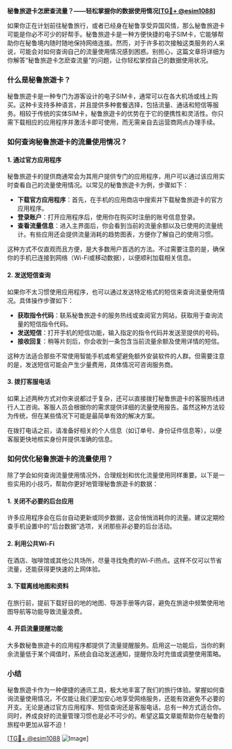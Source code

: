 **秘鲁旅遊卡怎麽查流量？——轻松掌握你的数据使用情况[[TG💪+ @esim1088](https://t.me/s/esim1088)]**

如果你正在计划前往秘鲁旅行，或者已经身在秘鲁享受异国风情，那么秘鲁旅遊卡可能是你必不可少的好帮手。秘鲁旅遊卡是一种方便快捷的电子SIM卡，它能够帮助你在秘鲁境内随时随地保持网络连接。然而，对于许多初次接触这类服务的人来说，可能会对如何查询自己的流量使用情况感到困惑。别担心，这篇文章将详细为你解答“秘鲁旅遊卡怎麽查流量”的问题，让你轻松掌控自己的数据使用状况。

### 什么是秘鲁旅遊卡？

秘鲁旅遊卡是一种专门为游客设计的电子SIM卡，通常可以在各大机场或线上购买。这种卡支持多种语言，并且提供多种套餐选择，包括流量、通话和短信等服务。相较于传统的实体SIM卡，秘鲁旅遊卡的优势在于它的便携性和灵活性。你只需下载相应的应用程序并激活卡即可使用，而无需亲自去运营商网点办理手续。

### 如何查询秘鲁旅遊卡的流量使用情况？

#### 1. **通过官方应用程序**
   秘鲁旅遊卡的提供商通常会为其用户提供专门的应用程序，用户可以通过该应用实时查看自己的流量使用情况。以常见的秘鲁旅遊卡为例，步骤如下：

   - **下载官方应用程序**：首先，在手机的应用商店中搜索并下载秘鲁旅遊卡的官方应用程序。
   - **登录账户**：打开应用程序后，使用你在购买时注册的账号信息登录。
   - **查看流量信息**：进入主界面后，你会看到当前的流量余额以及已使用的流量统计。有些应用还会提供流量消耗的趋势图表，方便你了解自己的使用习惯。

   这种方式不仅直观而且方便，是大多数用户首选的方法。不过需要注意的是，确保你的手机已连接到网络（Wi-Fi或移动数据），以便顺利加载相关信息。

#### 2. **发送短信查询**
   如果你不太习惯使用应用程序，也可以通过发送特定格式的短信来查询流量使用情况。具体操作步骤如下：

   - **获取指令代码**：联系秘鲁旅遊卡的服务热线或查阅官方网站，获取用于查询流量的短信指令代码。
   - **发送短信**：打开手机的短信功能，输入指定的指令代码并发送至提供的号码。
   - **接收回复**：稍等片刻后，你会收到一条包含当前流量余额及使用详情的短信。

   这种方法适合那些不常使用智能手机或希望避免额外安装软件的人群。但需要注意的是，发送短信可能会产生少量费用，具体情况可咨询服务商。

#### 3. **拨打客服电话**
   如果上述两种方式对你来说都过于复杂，还可以直接拨打秘鲁旅遊卡的客服热线进行人工咨询。客服人员会根据你的需求提供详细的流量使用报告。虽然这种方法较为传统，但在某些情况下可能是最简单有效的解决方案。

   在拨打电话之前，请准备好相关的个人信息（如订单号、身份证件信息等），以便客服更快地核实身份并提供准确的信息。

### 如何优化秘鲁旅遊卡的流量使用？

除了学会如何查询流量使用情况外，合理规划和优化流量使用同样重要。以下是一些实用的小技巧，帮助你更好地管理秘鲁旅遊卡的数据：

#### 1. **关闭不必要的后台应用**
   许多应用程序会在后台自动更新或同步数据，这会悄悄消耗你的流量。建议定期检查手机设置中的“后台数据”选项，关闭那些非必要的后台活动。

#### 2. **利用公共Wi-Fi**
   在酒店、咖啡馆或其他公共场所，尽量寻找免费的Wi-Fi热点。这样不仅可以节省流量，还能获得更快速的上网体验。

#### 3. **下载离线地图和资料**
   在旅行前，提前下载好目的地的地图、导游手册等内容，避免在旅途中频繁使用地图导航等功能导致流量浪费。

#### 4. **开启流量提醒功能**
   大多数秘鲁旅遊卡的应用程序都提供了流量提醒服务。启用这一功能后，当你的剩余流量低于某个阈值时，系统会自动发送通知，提醒你及时充值或调整使用策略。

### 小结

秘鲁旅遊卡作为一种便捷的通讯工具，极大地丰富了我们的旅行体验。掌握如何查询流量使用情况，不仅能让我们更加安心地享受网络服务，还能有效避免不必要的开支。无论是通过官方应用程序、短信查询还是客服电话，总有一种方式适合你。同时，养成良好的流量管理习惯也是必不可少的。希望这篇文章能帮助你在秘鲁的旅程中更加从容不迫！

[[TG💪+ @esim1088](https://t.me/s/esim1088) ![Image](https://i.postimg.cc/4NQfJmqS/Snipaste-2025-05-13-00-14-12.png)]